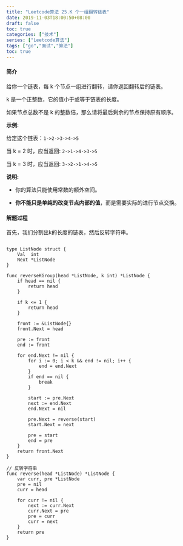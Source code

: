```yaml
---
title: "Leetcode算法 25.K 个一组翻转链表"
date: 2019-11-03T18:00:50+08:00
draft: false
toc: true
categories: ["技术"]
series: ["Leetcode算法"]
tags: ["go","面试","算法"]
toc: true
---
```


#### 简介

给你一个链表，每 k 个节点一组进行翻转，请你返回翻转后的链表。

k 是一个正整数，它的值小于或等于链表的长度。

如果节点总数不是 k 的整数倍，那么请将最后剩余的节点保持原有顺序。

**示例:**

给定这个链表：`1->2->3->4->5`

当 k = 2 时，应当返回: `2->1->4->3->5`

当 k = 3 时，应当返回: `3->2->1->4->5`

**说明:**

- 你的算法只能使用常数的额外空间。

- **你不能只是单纯的改变节点内部的值**，而是需要实际的进行节点交换。

#### 解题过程

首先，我们分割出k的长度的链表，然后反转字符串。

``` golang

type ListNode struct {
	Val  int
	Next *ListNode
}

func reverseKGroup(head *ListNode, k int) *ListNode {
	if head == nil {
		return head
	}

	if k <= 1 {
		return head
	}

	front := &ListNode{}
	front.Next = head

	pre := front
	end := front

	for end.Next != nil {
		for i := 0; i < k && end != nil; i++ {
			end = end.Next
		}
		if end == nil {
			break
		}

		start := pre.Next
		next := end.Next
		end.Next = nil

		pre.Next = reverse(start)
		start.Next = next

		pre = start
		end = pre
	}
	return front.Next
}

// 反转字符串
func reverse(head *ListNode) *ListNode {
	var curr, pre *ListNode
	pre = nil
	curr = head

	for curr != nil {
		next := curr.Next
		curr.Next = pre
		pre = curr
		curr = next
	}
	return pre
}
```

